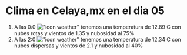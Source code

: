 # Clima en Celaya,mx en el dia 05

1. A las 0:0 !["icon weather"](http://openweathermap.org/img/w/04n.png) tenemos una temperatura de 12.89 C con nubes rotas y  vientos de 1.35 y nubosidad al 75%
1. A las 2:0 !["icon weather"](http://openweathermap.org/img/w/03n.png) tenemos una temperatura de 12.34 C con nubes dispersas y  vientos de 2.1 y nubosidad al 40%
